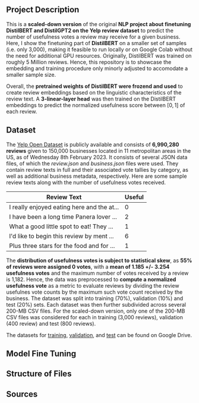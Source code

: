 ## Project Description
This is a **scaled-down version** of the original **NLP project about finetuning DistilBERT and DistilGPT2 on the Yelp review dataset** to predict the number of usefulness votes a review may receive for a given business. Here, I show the finetuning part of **DistilBERT** on a smaller set of samples (i.e. only 3,000), making it feasible to run locally or on Google Colab without the need for additional GPU resources. Originally, DistilBERT was trained on roughly 5 Million reviews. Hence, this repository is to showcase the embedding and training procedure only minorly adjusted to accomodate a smaller sample size. 

Overall, the **pretrained weights of DistilBERT were frozend and used** to create review embeddings based on the linguistic characteristics of the review text. A **3-linear-layer head** was then trained on the DistilBERT embeddings to predict the normalized usefulness score between $[0,1]$ of each review. 

## Dataset
The [Yelp Open Dataset](https://www.yelp.com/dataset) is publicly available and consists of **6,990,280 reviews** given to 150,000 businesses located in 11 metropolitan areas in the US, as of Wednesday 8th February 2023. It consists of several JSON data files, of which the *review.json* and *business.json* files were used. They contain review texts in full and their associated vote tallies by category, as well as additional business metadata, respectively. Here are some sample review texts along with the number of usefulness votes received. 

| Review Text                                          | Useful        |
| ---------------------------------------------------- | ------------- |
| I really enjoyed eating here and the at...           | 0             |
| I have been a long time Panera lover ...             | 2             |
| What a good little spot to eat! They ...             | 1             |
| I'd like to begin this review by ment ...            | 6             |
| Plus three stars for the food and for ...            | 1             |

The **distribution of usefulness votes is subject to statistical skew**, as **55% of reviews were assigned 0 votes**, with a **mean of 1.185 +/- 3.254 usefulness votes** and the maximum number of votes received by a review is 1,182. Hence, the data was preprocessed to **compute a normalized usefulness vote** as a metric to evaluate reviews by dividing the review usefulnes vote counts by the maximum such vote count received by the business. The dataset was split into training (70%), validation (10%) and test (20%) sets. Each dataset was then further subdivided across several 200-MB CSV files. For the scaled-down version, only one of the 200-MB CSV files was considered for each in training (3,000 reviews), validation (400 review) and test (800 reviews).

The datasets for [training](https://drive.google.com/file/d/13TaI26C05wC3Sim87trsTZXYJoEcw7z6/view?usp=sharing), [validation](https://drive.google.com/file/d/1-0qgoygEN2Vd6U459-tmfQPu4r22B44q/view?usp=sharing), and [test](https://drive.google.com/file/d/1-1eY1-sr3lTD_n5PEKICJaxSEy9jAjvJ/view?usp=sharing) can be found on Google Drive.

## Model Fine Tuning

## Structure of Files

## Sources

